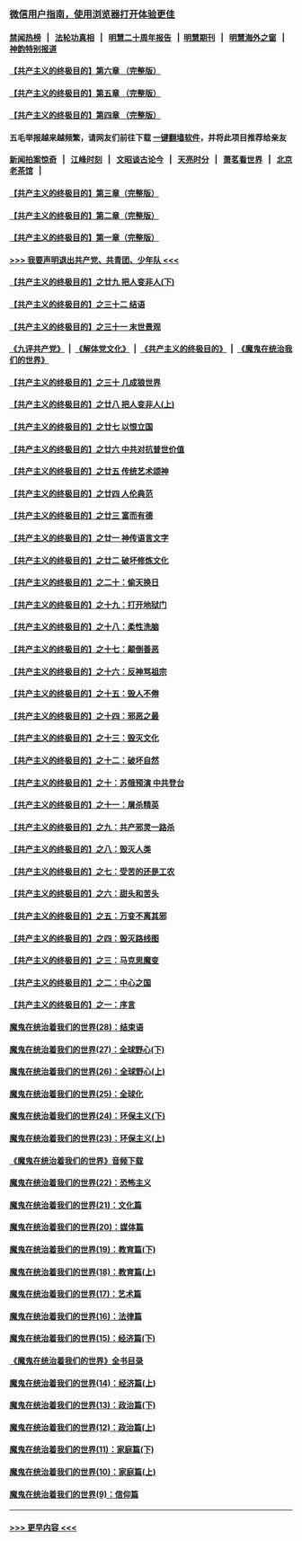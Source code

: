 ### [微信用户指南，使用浏览器打开体验更佳](https://github.com/gfw-breaker/banned-news1/blob/master/indexes/wechat-guide.md?t=0)
#### [禁闻热榜](热点新闻.md?t=0)  &nbsp;&nbsp;|&nbsp;&nbsp; [法轮功真相](https://github.com/gfw-breaker/truth/blob/master/README.md?t=0) &nbsp;&nbsp;|&nbsp;&nbsp; [明慧二十周年报告](https://github.com/gfw-breaker/mh-reports/blob/master/README.md?t=0) &nbsp;&nbsp;|&nbsp;&nbsp;[明慧期刊](https://github.com/gfw-breaker/mh-qikan) &nbsp;&nbsp;|&nbsp;&nbsp; [明慧海外之窗](https://github.com/gfw-breaker/mh-news/blob/master/README.md?t=0) &nbsp;&nbsp;|&nbsp;&nbsp; [神韵特别报道](https://github.com/gfw-breaker/mh-news/blob/master/shenyun.md?t=0)
#### [【共产主义的终极目的】第六章 （完整版）](../pages/nsc422/n11428913.md?t=02042155) 
#### [【共产主义的终极目的】第五章 （完整版）](../pages/nsc422/n11428912.md?t=02042155) 
#### [【共产主义的终极目的】第四章 （完整版）](../pages/nsc422/n11428907.md?t=02042155) 
#### 五毛举报越来越频繁，请网友们前往下载 [一键翻墙软件](https://github.com/gfw-breaker/ssr-accounts)，并将此项目推荐给亲友
#### [新闻拍案惊奇](https://github.com/gfw-breaker/banned-news1/blob/master/pages/link4.md) &nbsp;&nbsp;|&nbsp;&nbsp; [江峰时刻](https://github.com/gfw-breaker/banned-news1/blob/master/pages/link4.md) &nbsp;&nbsp;|&nbsp;&nbsp; [文昭谈古论今](https://github.com/gfw-breaker/banned-news1/blob/master/pages/link4.md) &nbsp;&nbsp;|&nbsp;&nbsp; [天亮时分](https://github.com/gfw-breaker/banned-news1/blob/master/pages/link4.md) &nbsp;&nbsp;|&nbsp;&nbsp; [萧茗看世界](https://github.com/gfw-breaker/banned-news1/blob/master/pages/link4.md) &nbsp;&nbsp;|&nbsp;&nbsp; [北京老茶馆](https://github.com/gfw-breaker/banned-news1/blob/master/pages/link4.md) &nbsp;&nbsp;|&nbsp;&nbsp; 
#### [【共产主义的终极目的】第三章（完整版）](../pages/nsc422/n11428848.md?t=02042155) 
#### [【共产主义的终极目的】第二章（完整版）](../pages/nsc422/n11428831.md?t=02042155) 
#### [【共产主义的终极目的】第一章（完整版）](../pages/nsc422/n11417651.md?t=02042155) 
#### [>>> 我要声明退出共产党、共青团、少年队 <<<](https://github.com/begood0513/goodnews/blob/master/quit/letter.md) 
#### [【共产主义的终极目的】之廿九 把人变非人(下)](../pages/nsc422/n11344140.md?t=02042155) 
#### [【共产主义的终极目的】之三十二 结语](../pages/nsc422/n11360535.md?t=02042155) 
#### [【共产主义的终极目的】之三十一 末世景观](../pages/nsc422/n11351129.md?t=02042155) 
#### [《九评共产党》](https://github.com/begood0513/9ping.md/blob/master/README.md) &nbsp;|&nbsp; [《解体党文化》](../../../../jtdwh.md/blob/master/README.md)  &nbsp;|&nbsp; [《共产主义的终极目的》](../../../../gczydzjmd.md/blob/master/README.md) &nbsp;|&nbsp; [《魔鬼在统治我们的世界》](../../../../mgztzwmdsj.md/blob/master/README.md) 
#### [【共产主义的终极目的】之三十 几成狼世界](../pages/nsc422/n11348280.md?t=02042155) 
#### [【共产主义的终极目的】之廿八 把人变非人(上)](../pages/nsc422/n11340492.md?t=02042155) 
#### [【共产主义的终极目的】之廿七 以恨立国](../pages/nsc422/n11336944.md?t=02042155) 
#### [【共产主义的终极目的】之廿六 中共对抗普世价值](../pages/nsc422/n11324785.md?t=02042155) 
#### [【共产主义的终极目的】之廿五 传统艺术颂神](../pages/nsc422/n11296396.md?t=02042155) 
#### [【共产主义的终极目的】之廿四 人伦典范](../pages/nsc422/n11296397.md?t=02042155) 
#### [【共产主义的终极目的】之廿三 富而有德](../pages/nsc422/n11283598.md?t=02042155) 
#### [【共产主义的终极目的】之廿一 神传语言文字](../pages/nsc422/n11263265.md?t=02042155) 
#### [【共产主义的终极目的】之廿二 破坏修炼文化](../pages/nsc422/n11245728.md?t=02042155) 
#### [【共产主义的终极目的】之二十：偷天换日](../pages/nsc422/n11238846.md?t=02042155) 
#### [【共产主义的终极目的】之十九：打开地狱门](../pages/nsc422/n11206376.md?t=02042155) 
#### [【共产主义的终极目的】之十八：柔性洗脑](../pages/nsc422/n11199994.md?t=02042155) 
#### [【共产主义的终极目的】之十七：颠倒善恶](../pages/nsc422/n11179782.md?t=02042155) 
#### [【共产主义的终极目的】之十六：反神骂祖宗](../pages/nsc422/n11166798.md?t=02042155) 
#### [【共产主义的终极目的】之十五：毁人不倦](../pages/nsc422/n11166792.md?t=02042155) 
#### [【共产主义的终极目的】之十四：邪恶之最](../pages/nsc422/n11150249.md?t=02042155) 
#### [【共产主义的终极目的】之十三：毁灭文化](../pages/nsc422/n11135227.md?t=02042155) 
#### [【共产主义的终极目的】之十二：破坏自然](../pages/nsc422/n11135214.md?t=02042155) 
#### [【共产主义的终极目的】之十：苏俄预演 中共登台](../pages/nsc422/n11118424.md?t=02042155) 
#### [【共产主义的终极目的】之十一：屠杀精英](../pages/nsc422/n11118442.md?t=02042155) 
#### [【共产主义的终极目的】之九：共产邪灵一路杀](../pages/nsc422/n11114139.md?t=02042155) 
#### [【共产主义的终极目的】之八：毁灭人类](../pages/nsc422/n11108503.md?t=02042155) 
#### [【共产主义的终极目的】之七：受苦的还是工农](../pages/nsc422/n11101809.md?t=02042155) 
#### [【共产主义的终极目的】之六：甜头和苦头](../pages/nsc422/n11096971.md?t=02042155) 
#### [【共产主义的终极目的】之五：万变不离其邪](../pages/nsc422/n11091285.md?t=02042155) 
#### [【共产主义的终极目的】之四：毁灭路线图](../pages/nsc422/n11086284.md?t=02042155) 
#### [【共产主义的终极目的】之三：马克思魔变](../pages/nsc422/n11061941.md?t=02042155) 
#### [【共产主义的终极目的】之二：中心之国](../pages/nsc422/n11047728.md?t=02042155) 
#### [【共产主义的终极目的】之一：序言](../pages/nsc422/n11086077.md?t=02042155) 
#### [魔鬼在统治着我们的世界(28)：结束语](../pages/nsc422/n10936246.md?t=02042155) 
#### [魔鬼在统治着我们的世界(27)：全球野心(下)](../pages/nsc422/n10928319.md?t=02042155) 
#### [魔鬼在统治着我们的世界(26)：全球野心(上)](../pages/nsc422/n10900318.md?t=02042155) 
#### [魔鬼在统治着我们的世界(25)：全球化](../pages/nsc422/n10788205.md?t=02042155) 
#### [魔鬼在统治着我们的世界(24)：环保主义(下)](../pages/nsc422/n10695307.md?t=02042155) 
#### [魔鬼在统治着我们的世界(23)：环保主义(上)](../pages/nsc422/n10688613.md?t=02042155) 
#### [《魔鬼在统治着我们的世界》音频下载](../pages/nsc422/n10635553.md?t=02042155) 
#### [魔鬼在统治着我们的世界(22)：恐怖主义](../pages/nsc422/n10614727.md?t=02042155) 
#### [魔鬼在统治着我们的世界(21)：文化篇](../pages/nsc422/n10597706.md?t=02042155) 
#### [魔鬼在统治着我们的世界(20)：媒体篇](../pages/nsc422/n10586579.md?t=02042155) 
#### [魔鬼在统治着我们的世界(19)：教育篇(下)](../pages/nsc422/n10564808.md?t=02042155) 
#### [魔鬼在统治着我们的世界(18)：教育篇(上)](../pages/nsc422/n10526970.md?t=02042155) 
#### [魔鬼在统治着我们的世界(17)：艺术篇](../pages/nsc422/n10499093.md?t=02042155) 
#### [魔鬼在统治着我们的世界(16)：法律篇](../pages/nsc422/n10485969.md?t=02042155) 
#### [魔鬼在统治着我们的世界(15)：经济篇(下)](../pages/nsc422/n10469975.md?t=02042155) 
#### [《魔鬼在统治着我们的世界》全书目录](../pages/nsc422/n10464261.md?t=02042155) 
#### [魔鬼在统治着我们的世界(14)：经济篇(上)](../pages/nsc422/n10457370.md?t=02042155) 
#### [魔鬼在统治着我们的世界(13)：政治篇(下)](../pages/nsc422/n10448270.md?t=02042155) 
#### [魔鬼在统治着我们的世界(12)：政治篇(上)](../pages/nsc422/n10444576.md?t=02042155) 
#### [魔鬼在统治着我们的世界(11)：家庭篇(下)](../pages/nsc422/n10440961.md?t=02042155) 
#### [魔鬼在统治着我们的世界(10)：家庭篇(上)](../pages/nsc422/n10435448.md?t=02042155) 
#### [魔鬼在统治着我们的世界(9)：信仰篇](../pages/nsc422/n10432159.md?t=02042155) 

----
#### [ >>> 更早内容 <<< ](../indexes/nsc422-earlier.md)
